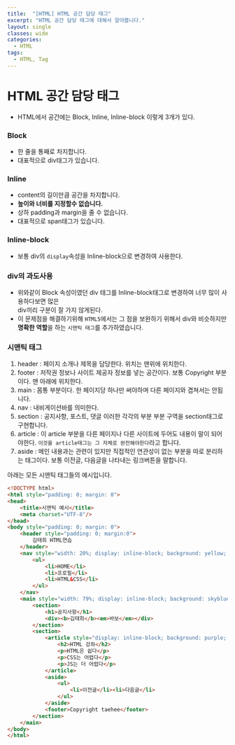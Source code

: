 ```yaml
---
title:  "[HTML] HTML 공간 담당 태그"
excerpt: "HTML 공간 담당 태그에 대해서 알아봅니다."
layout: single
classes: wide
categories:
  - HTML 
tags:
  - HTML, Tag
---
```


# HTML 공간 담당 태그
- HTML에서 공간에는 Block, Inline, Inline-block 이렇게 3개가 있다.

### Block
- 한 줄을 통째로 차지합니다.
- 대표적으로 div태그가 있습니다.

### Inline
- content의 길이만큼 공간을 차지합니다.
- **높이와 너비를 지정할수 없습니다.**
- 상하 padding과 margin을 줄 수 없습니다.
- 대표적으로 span태그가 있습니다.

### Inline-block
- 보통 div의 `display`속성을 Inline-block으로 변경하여 사용한다.

### div의 과도사용
- 위와같이 Block 속성이였던 div 태그를 Inline-block태그로 변경하여 너무 많이 사용하다보면 많은  
div끼리 구분이 잘 가지 않게된다.
- 이 문제점을 해결하기위해 `HTML5`에서는 그 점을 보완하기 위해서 div와 비슷하지만 **명확한 역할**을 하는 `시맨틱 태그`를 추가하였습니다.

### 시맨틱 태그

1. header : 페이지 소개나 제목을 담당한다. 위치는 맨위에 위치한다.
1. footer : 저작권 정보나 사이트 제공자 정보를 넣는 공간이다. 보통 Copyright 부분이다. 맨 아래에 위치한다.
1. main : 몸통 부분이다. 한 페이지당 하나만 써야하며 다른 페이지와 겹쳐서는 안됩니다.
1. nav : 내비게이션바를 의미한다.
1. section : 공지사항, 포스트, 댓글 이러한 각각의 부분 부분 구역을 section태그로 구현합니다.
1. article : 이 article 부분을 다른 페이지나 다른 사이트에 두어도 내용이 말이 되어야한다. `이것을 article태그는 그 자체로 완전해야한다`라고 합니다.
1. aside : 메인 내용과는 관련이 있지만 직접적인 연관성이 없는 부분을 따로 분리하는 태그이다. 보통 이전글, 다음글을 나타내는 링크버튼을 말합니다.

아래는 모든 시맨틱 태그들의 예시입니다.
```html
<!DOCTYPE html>
<html style="padding: 0; margin: 0">
<head>
    <title>시맨틱 예시</title>
    <meta charset="UTF-8"/>
</head>
<body style="padding: 0; margin: 0">
    <header style="padding: 0; margin:0">
        김태희 HTML연습
    </header>
    <nav style="width: 20%; display: inline-block; background: yellow; vertical-align: top; height: 100%">
        <ul>
            <li>HOME</li>
            <li>프로필</li>
            <li>HTML&CSS</li>
        </ul>
    </nav>
    <main style="width: 79%; display: inline-block; background: skyblue; height: 100%">
        <section>
            <h1>공지사항</h1>
            <div><b>김태희</b><em>바보</em></div>
        </section>
        <section>
            <article style="display: inline-block; background: purple; height: 100%">
                <h2>HTML 강좌</h2>
                <p>HTML은 쉽다</p>
                <p>CSS는 어렵다</p>
                <p>JS는 더 어렵다</p>
            </article>
            <aside>
                <ul>
                    <li>이전글</li><li>다음글</li>
                </ul>
            </aside>
            <footer>Copyright taehee</footer>
        </section>
    </main>
</body>
</html>
```
